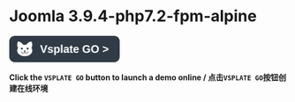 # Joomla 3.9.4-php7.2-fpm-alpine

<a href="https://www.vsplate.com/?docker-compose=https://github.com/vsplate/dcenvs/joomla/3.9.4-php7.2-fpm-alpine"><img alt="VSPLATE GO" src="https://raw.githubusercontent.com/vsplate/images/master/vsgo_btn.png" width="200px"></a>

**Click the `VSPLATE GO` button to launch a demo online / 点击`VSPLATE GO`按钮创建在线环境**